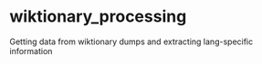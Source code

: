 # wiktionary_processing
Getting data from wiktionary dumps and extracting lang-specific information
